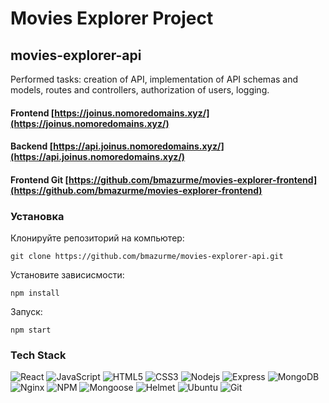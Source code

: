 # Movies Explorer Project
## movies-explorer-api

Performed tasks: creation of API, implementation of API schemas and models, routes and controllers, authorization of users, logging.

#### Frontend [https://joinus.nomoredomains.xyz/](https://joinus.nomoredomains.xyz/)
#### Backend [https://api.joinus.nomoredomains.xyz/](https://api.joinus.nomoredomains.xyz/)
#### Frontend Git [https://github.com/bmazurme/movies-explorer-frontend](https://github.com/bmazurme/movies-explorer-frontend)

### Установка
Клонируйте репозиторий на компьютер:

`git clone https://github.com/bmazurme/movies-explorer-api.git`

Установите зависисмости:

`npm install`

Запуск:

`npm start`

### Tech Stack
![React](https://img.shields.io/badge/-React-black?style=flat-square&logo=react)
![JavaScript](https://img.shields.io/badge/-JavaScript-black?style=flat-square&logo=javascript)
![HTML5](https://img.shields.io/badge/-HTML5-E34F26?style=flat-square&logo=html5&logoColor=white)
![CSS3](https://img.shields.io/badge/-CSS3-1572B6?style=flat-square&logo=css3)
![Nodejs](https://img.shields.io/badge/-Nodejs-black?style=flat-square&logo=Node.js)
![Express](https://img.shields.io/badge/-Express-black?style=flat-square&logo=express)
![MongoDB](https://img.shields.io/badge/-MongoDB-black?style=flat-square&logo=mongodb)
![Nginx](https://img.shields.io/badge/-Nginx-black?style=flat-square&logo=nginx)
![NPM](https://img.shields.io/badge/-NPM-black?style=flat-square&logo=npm)
![Mongoose](https://img.shields.io/badge/-Mongoose-black?style=flat-square&logo=mongoose)
![Helmet](https://img.shields.io/badge/-Helmet-black?style=flat-square&logo=helmet)
![Ubuntu](https://img.shields.io/badge/-Ubuntu-black?style=flat-square&logo=ubuntu)
![Git](https://img.shields.io/badge/-Git-black?style=flat-square&logo=git)
